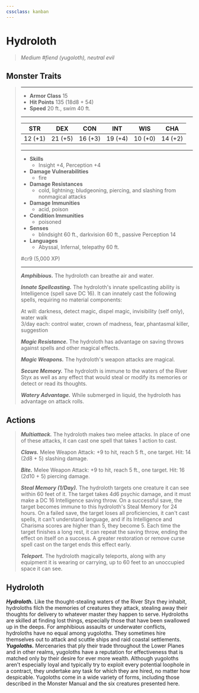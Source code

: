 ```yaml
---
cssclass: kanban
---
```


# Hydroloth
>*Medium #fiend (yugoloth), neutral evil*
## Monster Traits
>___
>- **Armor Class** 15
>- **Hit Points** 135 (18d8 + 54)
>- **Speed** 20 ft., swim 40 ft.
>___
>|STR|DEX|CON|INT|WIS|CHA|
>|:---:|:---:|:---:|:---:|:---:|:---:|
>|12 (+1)|21 (+5)|16 (+3)|19 (+4)|10 (+0)|14 (+2)|
>___
>- **Skills**
>	 - Insight +4, Perception +4
>- **Damage Vulnerabilities**
>	 - fire
>- **Damage Resistances**
>	 - cold, lightning; bludgeoning, piercing, and slashing from nonmagical attacks
>- **Damage Immunities**
>	 - acid, poison
>- **Condition Immunities**
>	 - poisoned
>- **Senses**
>	 - blindsight 60 ft., darkvision 60 ft., passive Perception 14
>- **Languages**
>	 - Abyssal, Infernal, telepathy 60 ft.
>
> #cr9 (5,000 XP)
>___
>***Amphibious.*** The hydroloth can breathe air and water.  
>
>***Innate Spellcasting.*** The hydroloth's innate spellcasting ability is Intelligence (spell save DC 16). It can innately cast the following spells, requiring no material components:  
>
>At will: darkness, detect magic, dispel magic, invisibility (self only), water walk  
>3/day each: control water, crown of madness, fear, phantasmal killer, suggestion  
>
>
>***Magic Resistance.*** The hydroloth has advantage on saving throws against spells and other magical effects.  
>
>***Magic Weapons.*** The hydroloth's weapon attacks are magical.  
>
>***Secure Memory.*** The hydroloth is immune to the waters of the River Styx as well as any effect that would steal or modify its memories or detect or read its thoughts.  
>
>***Watery Advantage.*** While submerged in liquid, the hydroloth has advantage on attack rolls.  
>
## Actions
>***Multiattack.*** The hydroloth makes two melee attacks. In place of one of these attacks, it can cast one spell that takes 1 action to cast.  
>
>***Claws.*** Melee Weapon Attack: +9 to hit, reach 5 ft., one target. Hit: 14 (2d8 + 5) slashing damage.  
>
>***Bite.*** Melee Weapon Attack: +9 to hit, reach 5 ft., one target. Hit: 16 (2d10 + 5) piercing damage.  
>
>***Steal Memory (1/Day).*** The hydroloth targets one creature it can see within 60 feet of it. The target takes 4d6 psychic damage, and it must make a DC 16 Intelligence saving throw. On a successful save, the target becomes immune to this hydroloth's Steal Memory for 24 hours. On a failed save, the target loses all proficiencies, it can't cast spells, it can't understand language, and if its Intelligence and Charisma scores are higher than 5, they become 5. Each time the target finishes a long rest, it can repeat the saving throw, ending the effect on itself on a success. A greater restoration or remove curse spell cast on the target ends this effect early.  
>
>***Teleport.*** The hydroloth magically teleports, along with any equipment it is wearing or carrying, up to 60 feet to an unoccupied space it can see.
## Hydroloth
***Hydroloth.*** Like the thought-stealing waters of the River Styx they inhabit, hydroloths filch the memories of creatures they attack, stealing away their thoughts for delivery to whatever master they happen to serve. Hydroloths are skilled at finding lost things, especially those that have been swallowed up in the deeps.
For amphibious assaults or underwater conflicts, hydroloths have no equal among yugoloths. They sometimes hire themselves out to attack and scuttle ships and raid coastal settlements.
***Yugoloths.*** Mercenaries that ply their trade throughout the Lower Planes and in other realms, yugoloths have a reputation for effectiveness that is matched only by their desire for ever more wealth. Although yugoloths aren't especially loyal and typically try to exploit every potential loophole in a contract, they undertake any task for which they are hired, no matter how despicable. Yugoloths come in a wide variety of forms, including those described in the Monster Manual and the six creatures presented here.